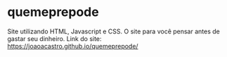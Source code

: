 # quemeprepode
Site utilizando HTML, Javascript e CSS.
O site para você pensar antes de gastar seu dinheiro.
Link do site: https://joaoacastro.github.io/quemeprepode/
